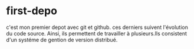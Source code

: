 # first-depo 

c'est mon premier depot avec git et github. ces derniers suivent l'évolution du code source. 
Ainsi, ils permettent de travailler à plusieurs.Ils consistent d'un systéme de gention de version distribué.
